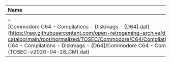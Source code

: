 |Name|Size|
|:---|---:|
|[..](../index.html)|DIR|
|[Commodore C64 - Compilations - Diskmags - [D64].dat](https://raw.githubusercontent.com/open-retrogaming-archive/dat-catalog/main/root/normalized/TOSEC/Commodore/C64/Compilations/Diskmags/[D64]/Commodore C64 - Compilations - Diskmags - [D64]/Commodore C64 - Compilations - Diskmags - [D64] (TOSEC-v2020-04-28_CM).dat)|6308|
